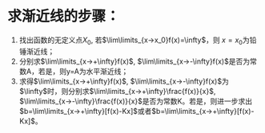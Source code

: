 # 求渐近线的步骤：
1. 找出函数的无定义点$X_0$, 若$\lim\limits_{x->x_0}f(x)=\infty$，则	$x=x_0$为铅锤渐近线；
2. 分别求$\lim\limits_{x->+\infty}f(x)$, $\lim\limits_{x->-\infty}f(x)$是否为常数A，若是，则y=A为水平渐近线；
3. 求得$\lim\limits_{x->+\infty}f(x)$, $\lim\limits_{x->-\infty}f(x)$为$\linfty$时，则分别求$\lim\limits_{x->+\infty}\frac{f(x)}{x}$, $\lim\limits_{x->-\infty}\frac{f(x)}{x}$是否为常数K。若是，则进一步求出$b=\lim\limits_{x->+\infty}[f(x)-Kx]$或者$b=\lim\limits_{x->+\infty}[f(x)-Kx]$。